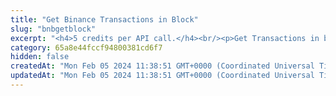 ```yaml
---
title: "Get Binance Transactions in Block"
slug: "bnbgetblock"
excerpt: "<h4>5 credits per API call.</h4><br/><p>Get Transactions in block by block height.</p>"
category: 65a8e44fccf94800381cd6f7
hidden: false
createdAt: "Mon Feb 05 2024 11:38:51 GMT+0000 (Coordinated Universal Time)"
updatedAt: "Mon Feb 05 2024 11:38:51 GMT+0000 (Coordinated Universal Time)"
---
```

